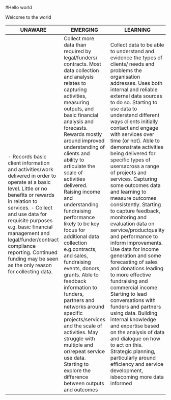 #Hello world

Welcome to the world

| UNAWARE | EMERGING | LEARNING | DEVELOPING | MASTERING |
| ------- | -------- | -------- | ---------- | --------- |
| - Records basic client information and activities/work delivered in order to operate at a basic level. Little or no benefits or rewards in relation to services. - Collect and use data for requisite purposes e.g. basic financial management and legal/funder/contract compliance reporting. Continued funding may be seen as the only reason for collecting data. | Collect more data than required by legal/funders/ contracts. Most data collection and analysis relates to capturing activities, measuring outputs, and basic financial analysis and forecasts. Rewards mostly around improved understanding of clients and ability to articulate the scale of activities delivered. Raising income and understanding fundraising performance likely to be key focus for additional data collection e.g.contracts, and sales, fundraising events, donors, grants. Able to feedback information to funders, partners and networks around specific projects/services and the scale of activities. May struggle with multiple and or/repeat service use data. Starting to explore the difference between outputs and outcomes | Collect data to be able to understand and evidence the types of clients/ needs and problems the organisation addresses. Uses both internal and reliable external data sources to do so. Starting to use data to understand different ways clients initially contact and engage with services over time (or not). Able to demonstrate activities being delivered for specific types of usersacross a range of projects and services. Capturing some outcomes data and learning to measure outcomes consistently. Starting to capture feedback, monitoring and evaluation data on service/productquality and performance to inform improvements. Use data for income generation and some forecasting of sales and donations leading to more effective fundraising and commercial income. Starting to lead conversations with funders and partners using data. Building internal knowledge and expertise based on the analysis of data and dialogue on how to act on this. Strategic planning, particularly around efficiency and service development, isbecoming more data informed | All client, activity, output, and outcomes data is routinely collected. Services/products/campaigns are monitored to show performance on how, when and where these are used by whom. Services/products/campaigns are starting to be targeted at specific demographics and/or geographic locations in response to better understanding of needs/problems | Data is used extensively, and in inter-related strategic ways, for a wide range of purposes. Sophisticated use of analysis delivers insights and predictions to influence service and organisational success. Evidencing and improving outcomesand impact is a primary focus. |
